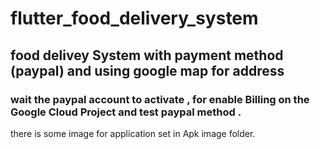 # flutter_food_delivery_system
## food delivey System with payment method (paypal) and using google map for address 
### wait the paypal account to activate , for enable Billing on the Google Cloud Project and test paypal method .
there is some image for application set in Apk image folder.

